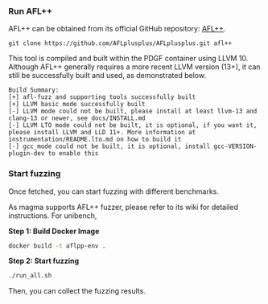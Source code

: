 ### Run AFL++
AFL++ can be obtained from its official GitHub repository: [AFL++](https://github.com/AFLplusplus/AFLplusplus.git).
```shell
git clone https://github.com/AFLplusplus/AFLplusplus.git afl++
```

This tool is compiled and built within the PDGF container using LLVM 10. Although AFL++ generally requires a more recent LLVM version (13+), it can still be successfully built and used, as demonstrated below.
```text
Build Summary:
[+] afl-fuzz and supporting tools successfully built
[+] LLVM basic mode successfully built
[-] LLVM mode could not be built, please install at least llvm-13 and clang-13 or newer, see docs/INSTALL.md
[-] LLVM LTO mode could not be built, it is optional, if you want it, please install LLVM and LLD 11+. More information at instrumentation/README.lto.md on how to build it
[-] gcc_mode could not be built, it is optional, install gcc-VERSION-plugin-dev to enable this
```
### Start fuzzing
Once fetched, you can start fuzzing with different benchmarks. 

As magma supports AFL++ fuzzer, please refer to its wiki for detailed instructions.
For unibench, 

**Step 1: Build Docker Image**
```bash
docker build -t aflpp-env .
```
**Step 2: Start fuzzing**
```bash
./run_all.sh
```
Then, you can collect the fuzzing results.
